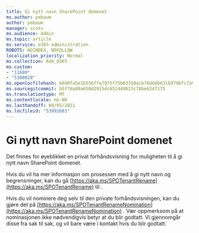 ```yaml
---
title: Gi nytt navn SharePoint domenet
ms.author: pebaum
author: pebaum
manager: scotv
ms.audience: Admin
ms.topic: article
ms.service: o365-administration
ROBOTS: NOINDEX, NOFOLLOW
localization_priority: Normal
ms.collection: Adm_O365
ms.custom:
- "11680"
- "5300028"
ms.openlocfilehash: bdd0fa5e1b556ffa7975f75b03350acb76d6bb631b9796fc7a92a12ff50c92a6
ms.sourcegitcommit: b5f7da89a650d2915dc652449623c78be6247175
ms.translationtype: MT
ms.contentlocale: nb-NO
ms.lasthandoff: 08/05/2021
ms.locfileid: "53991683"
---
```

# <a name="rename-your-sharepoint-domain"></a>Gi nytt navn SharePoint domenet

Det finnes for øyeblikket en privat forhåndsvisning for muligheten til å gi nytt navn SharePoint domenet.

Hvis du vil ha mer informasjon om prosessen med å gi nytt navn og begrensninger, kan du gå [https://aka.ms/SPOTenantRename](https://aka.ms/SPOTenantRename) til .

Hvis du vil nominere deg selv til den private forhåndsvisningen, kan du gjøre det på [https://aka.ms/SPOTenantRenameNomination](https://aka.ms/SPOTenantRenameNomination) . Vær oppmerksom på at nominasjonen ikke nødvendigvis betyr at du blir godtatt. Vi gjennomgår disse fra sak til sak, og vil bare være i kontakt hvis du blir godtatt.
